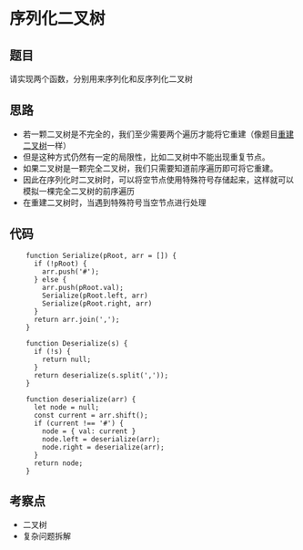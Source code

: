 # 序列化二叉树

## 题目

请实现两个函数，分别用来序列化和反序列化二叉树

## 思路

-   若一颗二叉树是不完全的，我们至少需要两个遍历才能将它重建（像题目[重建二叉树](./重建二叉树.md)一样）
-   但是这种方式仍然有一定的局限性，比如二叉树中不能出现重复节点。
-   如果二叉树是一颗完全二叉树，我们只需要知道前序遍历即可将它重建。
-   因此在序列化时二叉树时，可以将空节点使用特殊符号存储起来，这样就可以模拟一棵完全二叉树的前序遍历
-   在重建二叉树时，当遇到特殊符号当空节点进行处理

## 代码

```
    function Serialize(pRoot, arr = []) {
      if (!pRoot) {
        arr.push('#');
      } else {
        arr.push(pRoot.val);
        Serialize(pRoot.left, arr)
        Serialize(pRoot.right, arr)
      }
      return arr.join(',');
    }

    function Deserialize(s) {
      if (!s) {
        return null;
      }
      return deserialize(s.split(','));
    }

    function deserialize(arr) {
      let node = null;
      const current = arr.shift();
      if (current !== '#') {
        node = { val: current }
        node.left = deserialize(arr);
        node.right = deserialize(arr);
      }
      return node;
    }

```

## 考察点

-   二叉树
-   复杂问题拆解
